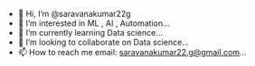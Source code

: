 - 👋 Hi, I’m @saravanakumar22g
- 👀 I’m interested in ML , AI , Automation...
- 🌱 I’m currently learning Data science...
- 💞️ I’m looking to collaborate on Data science...
- 📫 How to reach me email: saravanakumar22.g@gmail.com...

<!---
saravanakumar22g/saravanakumar22g is a ✨ special ✨ repository because its `README.md` (this file) appears on your GitHub profile.
You can click the Preview link to take a look at your changes.
--->

